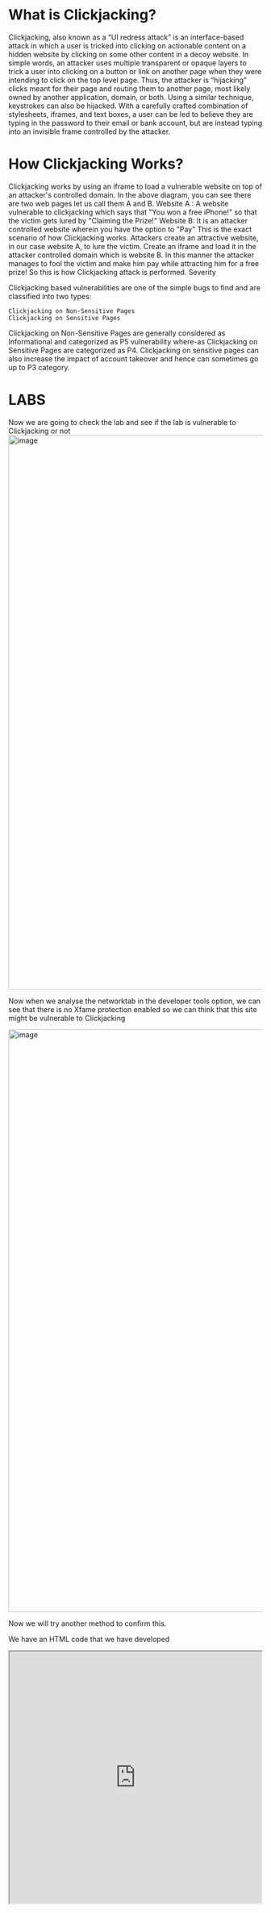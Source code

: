 <h1>What is Clickjacking?</h1>

Clickjacking, also known as a “UI redress attack” is an interface-based attack in which a user is tricked into clicking on actionable content on a hidden website by clicking on some other content in a decoy website. In simple words, an attacker uses multiple transparent or opaque layers to trick a user into clicking on a button or link on another page when they were intending to click on the top level page. Thus, the attacker is “hijacking” clicks meant for their page and routing them to another page, most likely owned by another application, domain, or both.
Using a similar technique, keystrokes can also be hijacked. With a carefully crafted combination of stylesheets, iframes, and text boxes, a user can be led to believe they are typing in the password to their email or bank account, but are instead typing into an invisible frame controlled by the attacker.

<h1>How Clickjacking Works?</h1>


Clickjacking works by using an iframe to load a vulnerable website on top of an attacker's controlled domain. In the above diagram, you can see there are two web pages let us call them A and B. Website A : A website vulnerable to clickjacking which says that "You won a free iPhone!" so that the victim gets lured by "Claiming the Prize!" Website B: It is an attacker controlled website wherein you have the option to "Pay" This is the exact scenario of how Clickjacking works. Attackers create an attractive website, in our case website A, to lure the victim. Create an iframe and load it in the attacker controlled domain which is website B. In this manner the attacker manages to fool the victim and make him pay while attracting him for a free prize! So this is how Clickjacking attack is performed.
Severity

Clickjacking based vulnerabilities are one of the simple bugs to find and are classified into two types:

    Clickjacking on Non-Sensitive Pages
    Clickjacking on Sensitive Pages

Clickjacking on Non-Sensitive Pages are generally considered as Informational and categorized as P5 vulnerability where-as Clickjacking on Sensitive Pages are categorized as P4. Clickjacking on sensitive pages can also increase the impact of account takeover and hence can sometimes go up to P3 category.

<h1> LABS </h1>
Now we are going to check the lab and see if the lab is vulnerable to Clickjacking or not



<img width="1100" alt="image" src="https://github.com/neostardustdr/hacktify/assets/121484808/d26fa08c-8a2b-468a-b486-9d1ef2291509">

Now when we analyse the networktab in the developer tools option, we can see that there is no Xfame protection enabled so we can think that this site might be vulnerable to Clickjacking 

<img width="1156" alt="image" src="https://github.com/neostardustdr/hacktify/assets/121484808/cd7a827a-a008-46a6-adfd-e5c7a4c44e49">

Now we will try another method to confirm this.

We have an HTML code that we have developed 

<html>
    <head>
        <title>Clickjack test page</title>
    </head>
    <body>
        <iframe src="http://labs.hacktify.in/HTML/clickjacking_lab/lab_1/lab_1.php
" width="500" height="500"></iframe>
    </body>
</html>




